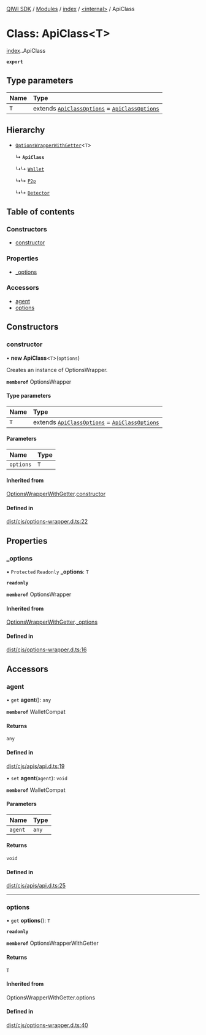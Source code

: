 [QIWI SDK](../README.md) / [Modules](../modules.md) / [index](../modules/index.md) / [<internal\>](../modules/index._internal_.md) / ApiClass

# Class: ApiClass<T\>

[index](../modules/index.md).[<internal>](../modules/index._internal_.md).ApiClass

**`export`**

## Type parameters

| Name | Type |
| :------ | :------ |
| `T` | extends [`ApiClassOptions`](../interfaces/index._internal_.ApiClassOptions.md) = [`ApiClassOptions`](../interfaces/index._internal_.ApiClassOptions.md) |

## Hierarchy

- [`OptionsWrapperWithGetter`](index._internal_.OptionsWrapperWithGetter.md)<`T`\>

  ↳ **`ApiClass`**

  ↳↳ [`Wallet`](index.QIWI.Wallet.md)

  ↳↳ [`P2p`](index.QIWI.P2p.md)

  ↳↳ [`Detector`](index.QIWI.Detector.md)

## Table of contents

### Constructors

- [constructor](index._internal_.ApiClass.md#constructor)

### Properties

- [\_options](index._internal_.ApiClass.md#_options)

### Accessors

- [agent](index._internal_.ApiClass.md#agent)
- [options](index._internal_.ApiClass.md#options)

## Constructors

### constructor

• **new ApiClass**<`T`\>(`options`)

Creates an instance of OptionsWrapper.

**`memberof`** OptionsWrapper

#### Type parameters

| Name | Type |
| :------ | :------ |
| `T` | extends [`ApiClassOptions`](../interfaces/index._internal_.ApiClassOptions.md) = [`ApiClassOptions`](../interfaces/index._internal_.ApiClassOptions.md) |

#### Parameters

| Name | Type |
| :------ | :------ |
| `options` | `T` |

#### Inherited from

[OptionsWrapperWithGetter](index._internal_.OptionsWrapperWithGetter.md).[constructor](index._internal_.OptionsWrapperWithGetter.md#constructor)

#### Defined in

[dist/cjs/options-wrapper.d.ts:22](https://github.com/AlexXanderGrib/node-qiwi-sdk/blob/59c6cc6/dist/cjs/options-wrapper.d.ts#L22)

## Properties

### \_options

• `Protected` `Readonly` **\_options**: `T`

**`readonly`**

**`memberof`** OptionsWrapper

#### Inherited from

[OptionsWrapperWithGetter](index._internal_.OptionsWrapperWithGetter.md).[_options](index._internal_.OptionsWrapperWithGetter.md#_options)

#### Defined in

[dist/cjs/options-wrapper.d.ts:16](https://github.com/AlexXanderGrib/node-qiwi-sdk/blob/59c6cc6/dist/cjs/options-wrapper.d.ts#L16)

## Accessors

### agent

• `get` **agent**(): `any`

**`memberof`** WalletCompat

#### Returns

`any`

#### Defined in

[dist/cjs/apis/api.d.ts:19](https://github.com/AlexXanderGrib/node-qiwi-sdk/blob/59c6cc6/dist/cjs/apis/api.d.ts#L19)

• `set` **agent**(`agent`): `void`

**`memberof`** WalletCompat

#### Parameters

| Name | Type |
| :------ | :------ |
| `agent` | `any` |

#### Returns

`void`

#### Defined in

[dist/cjs/apis/api.d.ts:25](https://github.com/AlexXanderGrib/node-qiwi-sdk/blob/59c6cc6/dist/cjs/apis/api.d.ts#L25)

___

### options

• `get` **options**(): `T`

**`readonly`**

**`memberof`** OptionsWrapperWithGetter

#### Returns

`T`

#### Inherited from

OptionsWrapperWithGetter.options

#### Defined in

[dist/cjs/options-wrapper.d.ts:40](https://github.com/AlexXanderGrib/node-qiwi-sdk/blob/59c6cc6/dist/cjs/options-wrapper.d.ts#L40)
